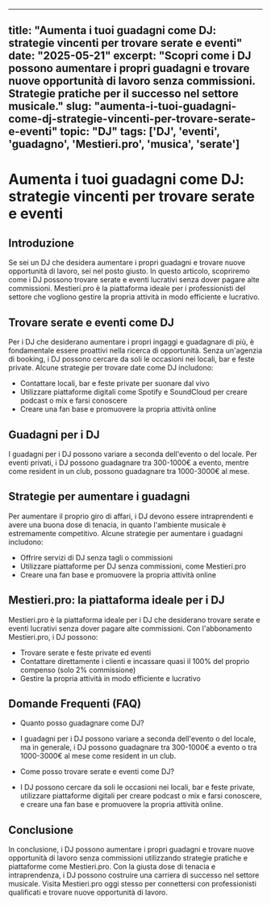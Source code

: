 
---
title: "Aumenta i tuoi guadagni come DJ: strategie vincenti per trovare serate e eventi"
date: "2025-05-21"
excerpt: "Scopri come i DJ possono aumentare i propri guadagni e trovare nuove opportunità di lavoro senza commissioni. Strategie pratiche per il successo nel settore musicale."
slug: "aumenta-i-tuoi-guadagni-come-dj-strategie-vincenti-per-trovare-serate-e-eventi"
topic: "DJ"
tags: ['DJ', 'eventi', 'guadagno', 'Mestieri.pro', 'musica', 'serate']
---

# Aumenta i tuoi guadagni come DJ: strategie vincenti per trovare serate e eventi

## Introduzione

Se sei un DJ che desidera aumentare i propri guadagni e trovare nuove opportunità di lavoro, sei nel posto giusto. In questo articolo, scopriremo come i DJ possono trovare serate e eventi lucrativi senza dover pagare alte commissioni. Mestieri.pro è la piattaforma ideale per i professionisti del settore che vogliono gestire la propria attività in modo efficiente e lucrativo.

## Trovare serate e eventi come DJ

Per i DJ che desiderano aumentare i propri ingaggi e guadagnare di più, è fondamentale essere proattivi nella ricerca di opportunità. Senza un'agenzia di booking, i DJ possono cercare da soli le occasioni nei locali, bar e feste private. Alcune strategie per trovare date come DJ includono:

* Contattare locali, bar e feste private per suonare dal vivo
* Utilizzare piattaforme digitali come Spotify e SoundCloud per creare podcast o mix e farsi conoscere
* Creare una fan base e promuovere la propria attività online

## Guadagni per i DJ

I guadagni per i DJ possono variare a seconda dell'evento o del locale. Per eventi privati, i DJ possono guadagnare tra 300-1000€ a evento, mentre come resident in un club, possono guadagnare tra 1000-3000€ al mese.

## Strategie per aumentare i guadagni

Per aumentare il proprio giro di affari, i DJ devono essere intraprendenti e avere una buona dose di tenacia, in quanto l'ambiente musicale è estremamente competitivo. Alcune strategie per aumentare i guadagni includono:

* Offrire servizi di DJ senza tagli o commissioni
* Utilizzare piattaforme per DJ senza commissioni, come Mestieri.pro
* Creare una fan base e promuovere la propria attività online

## Mestieri.pro: la piattaforma ideale per i DJ

Mestieri.pro è la piattaforma ideale per i DJ che desiderano trovare serate e eventi lucrativi senza dover pagare alte commissioni. Con l'abbonamento Mestieri.pro, i DJ possono:

* Trovare serate e feste private ed eventi
* Contattare direttamente i clienti e incassare quasi il 100% del proprio compenso (solo 2% commissione)
* Gestire la propria attività in modo efficiente e lucrativo

## Domande Frequenti (FAQ)

* Quanto posso guadagnare come DJ?
 + I guadagni per i DJ possono variare a seconda dell'evento o del locale, ma in generale, i DJ possono guadagnare tra 300-1000€ a evento o tra 1000-3000€ al mese come resident in un club.
* Come posso trovare serate e eventi come DJ?
 + I DJ possono cercare da soli le occasioni nei locali, bar e feste private, utilizzare piattaforme digitali per creare podcast o mix e farsi conoscere, e creare una fan base e promuovere la propria attività online.

## Conclusione

In conclusione, i DJ possono aumentare i propri guadagni e trovare nuove opportunità di lavoro senza commissioni utilizzando strategie pratiche e piattaforme come Mestieri.pro. Con la giusta dose di tenacia e intraprendenza, i DJ possono costruire una carriera di successo nel settore musicale. Visita Mestieri.pro oggi stesso per connettersi con professionisti qualificati e trovare nuove opportunità di lavoro.

